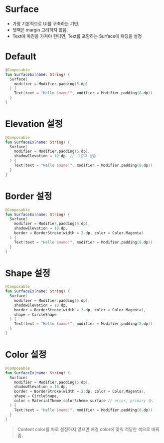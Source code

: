 # Surface
- 가장 기본적으로 UI를 구축하는 기반.
- 젯팩은 margin 고려하지 않음.
- Text에 마진을 가져야 한다면, Text를 포함하는 Surface에 패딩을 설정

# Default
```kotlin
@Composable
fun SurfaceEx(name: String) {
  Surface(
    modifier = Modifier.padding(5.dp)
  ) {
    Text(text = "Hello $name!", modifier = Modifier.padding(8.dp))
  }
}
```

# Elevation 설정
```kotlin
@Composable
fun SurfaceEx(name: String) {
  Surface(
    modifier = Modifier.padding(5.dp),
    shadowElevation = 10.dp  // 그림자 생김
  ) {
    Text(text = "Hello $name!", modifier = Modifier.padding(8.dp))
  }
}
```

# Border 설정
```kotlin
@Composable
fun SurfaceEx(name: String) {
  Surface(
    modifier = Modifier.padding(5.dp),
    shadowElevation = 10.dp,
    border = BorderStroke(width = 2.dp, color = Color.Magenta)
  ) {
    Text(text = "Hello $name!", modifier = Modifier.padding(8.dp))
  }
}
```

# Shape 설정
```kotlin
@Composable
fun SurfaceEx(name: String) {
  Surface(
    modifier = Modifier.padding(5.dp),
    shadowElevation = 10.dp,
    border = BorderStroke(width = 2.dp, color = Color.Magenta),
    shape = CircleShape
  ) {
    Text(text = "Hello $name!", modifier = Modifier.padding(8.dp))
  }
}
```

# Color 설정
```kotlin
@Composable
fun SurfaceEx(name: String) {
  Surface(
    modifier = Modifier.padding(5.dp),
    shadowElevation = 10.dp,
    border = BorderStroke(width = 2.dp, color = Color.Magenta),
    shape = CircleShape,
    color = MaterialTheme.colorScheme.surface // error, primary 등.
  ) {
    Text(text = "Hello $name!", modifier = Modifier.padding(8.dp))
  }
}
```
> Content color를 따로 설정하지 않으면 배경 color에 맞춰 적당한 색으로 바꿔줌.

